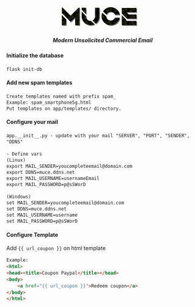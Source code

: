 <p align="center">
  <img src="app/static/images/muce-banner.gif" >
</a></p>
<h5 align="center">Modern Unsolicited Commercial Email</h5>

#### Initialize the database
```shell script
flask init-db
```

#### Add new spam templates
```
Create templates named with prefix spam_
Example: spam_smartphone5g.html
Put templates on app/templates/ directory.
```

#### Configure your mail
```shell script
app.__init__.py - update with your mail "SERVER", "PORT", "SENDER", "DDNS"

- Define vars
(Linux)
export MAIL_SENDER=youcompleteemail@domain.com
export DDNS=muce.ddns.net
export MAIL_USERNAME=usernameEmail
export MAIL_PASSWORD=p@sSWorD

(Windows) 
set MAIL_SENDER=youcompleteemail@domain.com
set DDNS=muce.ddns.net
set MAIL_USERNAME=username
set MAIL_PASSWORD=p@sSWorD
```


#### Configure Template
Add `{{ url_coupon }}` on html template
```html
Example:
<html>
<head><title>Coupon Paypal</title></head>
<body>
    <a href="{{ url_coupon }}">Redeem coupon</a>
</body>
</html>

```
